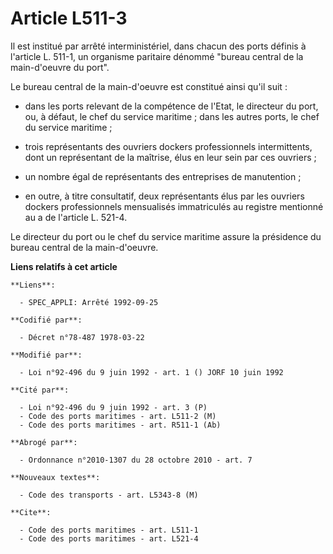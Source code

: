 # Article L511-3

Il est institué par arrêté interministériel, dans chacun des ports définis à l'article L. 511-1, un organisme paritaire
dénommé "bureau central de la main-d'oeuvre du port".

Le bureau central de la main-d'oeuvre est constitué ainsi qu'il suit :

- dans les ports relevant de la compétence de l'Etat, le directeur du port, ou, à défaut, le chef du service maritime ; dans
les autres ports, le chef du service maritime ;

- trois représentants des ouvriers dockers professionnels intermittents, dont un représentant de la maîtrise, élus en leur
sein par ces ouvriers ;

- un nombre égal de représentants des entreprises de manutention ;

- en outre, à titre consultatif, deux représentants élus par les ouvriers dockers professionnels mensualisés immatriculés au
registre mentionné au a de l'article L. 521-4.

Le directeur du port ou le chef du service maritime assure la présidence du bureau central de la main-d'oeuvre.

**Liens relatifs à cet article**

	**Liens**:

	  - SPEC_APPLI: Arrêté 1992-09-25

	**Codifié par**:

	  - Décret n°78-487 1978-03-22

	**Modifié par**:

	  - Loi n°92-496 du 9 juin 1992 - art. 1 () JORF 10 juin 1992

	**Cité par**:

	  - Loi n°92-496 du 9 juin 1992 - art. 3 (P)
	  - Code des ports maritimes - art. L511-2 (M)
	  - Code des ports maritimes - art. R511-1 (Ab)

	**Abrogé par**:

	  - Ordonnance n°2010-1307 du 28 octobre 2010 - art. 7

	**Nouveaux textes**:

	  - Code des transports - art. L5343-8 (M)

	**Cite**:

	  - Code des ports maritimes - art. L511-1
	  - Code des ports maritimes - art. L521-4
